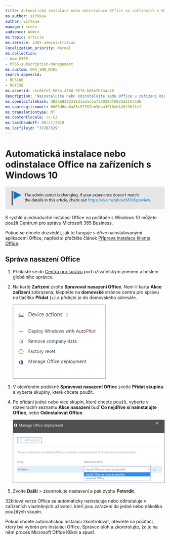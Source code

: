 ```yaml
---
title: Automatická instalace nebo odinstalace Office na zařízeních s Windows 10
ms.author: sirkkuw
author: Sirkkuw
manager: scotv
audience: Admin
ms.topic: article
ms.service: o365-administration
localization_priority: Normal
ms.collection:
- Adm_O365
- M365-subscription-management
ms.custom: OKR_SMB_M365
search.appverid:
- BCS160
- MET150
ms.assetid: cbc6bfe5-565a-4fb8-95f0-b06e7b74ac46
description: 'Nainstalujte nebo odinstalujte sadu Office u zařízení Windows 10 z centra Business admin společnosti Microsoft 365. '
ms.openlocfilehash: d82ab8292211d1adacba732922bf693dd2157ad6
ms.sourcegitcommit: 6003d6da0a85c97357eb3dba3918eb145f381fe1
ms.translationtype: MT
ms.contentlocale: cs-CZ
ms.lasthandoff: 09/27/2019
ms.locfileid: "37287529"
---
```

# <a name="automatically-install-or-uninstall-office-on-windows-10-devices"></a>Automatická instalace nebo odinstalace Office na zařízeních s Windows 10

[![Popisek vám dá vědět, že se centrum pro správu mění a další podrobnosti naleznete na aka.ms/aboutM365preview.](media/m365admincenterchanging.png)](https://docs.microsoft.com/office365/admin/microsoft-365-admin-center-preview)

K rychlé a jednoduché instalaci Office na počítače s Windows 10 můžete použít Centrum pro správu Microsoft 365 Business.
  
Pokud se chcete dozvědět, jak to funguje s dříve nainstalovanými aplikacemi Office, napřed si přečtěte článek [Příprava instalace klienta Office](prepare-for-office-client-deployment.md). 
  
## <a name="manage-office-deployments"></a>Správa nasazení Office

1. Přihlaste se do [Centra pro správu](https://aka.ms/bcsportal) pod uživatelským jménem a heslem globálního správce. 
    
2. Na kartě **Zařízení** zvolte **Spravovat nasazení Office**.
      Není-li karta **Akce zařízení** zobrazena, klepněte na **domovské** stránce centra pro správu na tlačítko **Přidat** (+) a přidejte je do domovského adresáře.
    
    ![Screenshot of the Devices card in the admin center](media/9982e784-dbf9-4a76-a159-bb3e2e5aa23f.png)
  
3. V otevřeném podokně **Spravovat nasazení Office** zvolte **Přidat skupinu** a vyberte skupiny, které chcete použít.
    
4. Po přidání jedné nebo více skupin, které chcete použít, vyberte v rozevíracím seznamu **Akce nasazení** buď **Co nejdříve si nainstalujte Office**, nebo **Odinstalovat Office**.
    
    ![In the Manage Office deployment pane, choose either Install Office as soon as possible, or Uninstall Office.](media/00f24a61-1848-40c0-b037-78d726c7d757.png)
  
5. Zvolte **Další** \> zkontrolujte nastavení a pak zvolte **Potvrdit**.
    
32bitová verze Office se automaticky nainstaluje nebo odinstaluje v zařízeních vlastněných uživateli, kteří jsou zařazení do jedné nebo několika použitých skupin.
  
Pokud chcete automatickou instalaci zkontrolovat, otevřete na počítači, který byl vybrán pro instalaci Office, Správce úloh a zkontrolujte, že je na něm proces Microsoft Office Klikni a spusť.
  


